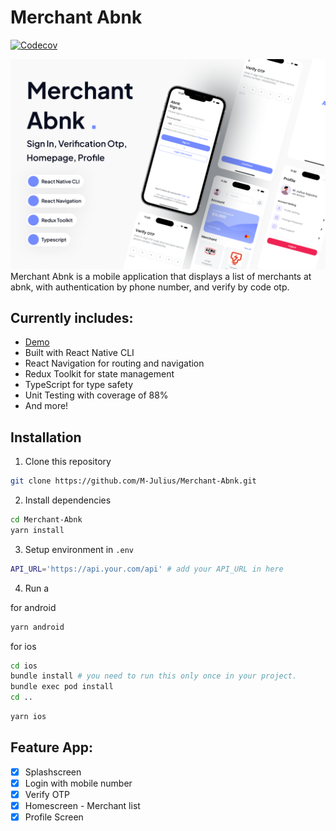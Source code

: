 # Merchant Abnk 
[![Codecov](https://codecov.io/gh/M-Julius/Merchant-Abnk/branch/main/graph/badge.svg)](https://codecov.io/gh/M-Julius/Merchant-Abnk)

[<img src="screenshoot/abnk.png" />](screenshot/abnk.png)
Merchant Abnk is a mobile application that displays a list of merchants at abnk, with authentication by phone number, and verify by code otp.

## Currently includes:
- [Demo](https://drive.google.com/file/d/1PPFvwRib2ypZCatcYbmaPnB2K08P4d0X/view?usp=sharing)
- Built with React Native CLI
- React Navigation for routing and navigation
- Redux Toolkit for state management
- TypeScript for type safety
- Unit Testing with coverage of 88%
- And more!


## Installation

1. Clone this repository

```bash
git clone https://github.com/M-Julius/Merchant-Abnk.git
```

2. Install dependencies

```bash
cd Merchant-Abnk
yarn install
```
3. Setup environment in ```.env```
```bash
API_URL='https://api.your.com/api' # add your API_URL in here
```

4. Run a

for android
```bash
yarn android 
```
for ios
```bash
cd ios
bundle install # you need to run this only once in your project.
bundle exec pod install
cd ..
```
```bash
yarn ios
```

## Feature App:
- [x] Splashscreen
- [x] Login with mobile number
- [x] Verify OTP
- [x] Homescreen - Merchant list
- [x] Profile Screen